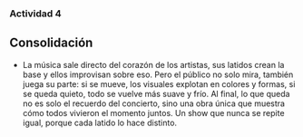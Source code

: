 ### Actividad 4

## Consolidación

- La música sale directo del corazón de los artistas, sus latidos crean la base y ellos improvisan sobre eso. Pero el público no solo mira, también juega su parte: si se mueve,
los visuales explotan en colores y formas, si se queda quieto, todo se vuelve más suave y frío. Al final, lo que queda no es solo el recuerdo del concierto, sino una obra única que
muestra cómo todos vivieron el momento juntos. Un show que nunca se repite igual, porque cada latido lo hace distinto.



















































